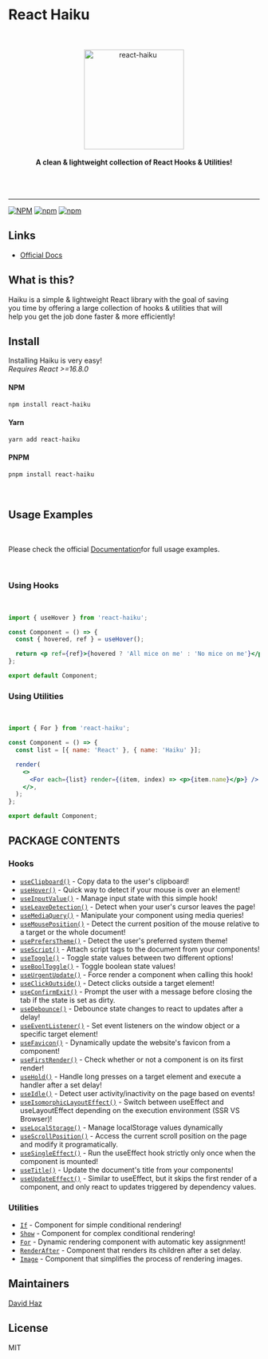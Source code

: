 # React Haiku

<div align="center">
	<br>
	<br>
	<img src="./media/haiku.svg" alt="react-haiku" height="200">
	<br>
	<br>
	<b>A clean & lightweight collection of React Hooks & Utilities!</b>
	<br>
	<br>
	<br>
	<br>
	<hr>
</div>

[![NPM](https://img.shields.io/npm/l/react-haiku)](https://github.com/DavidHDev/react-haiku/blob/main/LICENSE.md)
[![npm](https://img.shields.io/npm/v/react-haiku)](https://www.npmjs.com/package/react-haiku)
[![npm](https://img.shields.io/npm/dm/react-haiku)](https://www.npmjs.com/package/react-haiku)

## Links

- [Official Docs](https://haiku-docs-davidhdev.vercel.app/)

## What is this?

Haiku is a simple & lightweight React library with the goal of saving<br>
you time by offering a large collection of hooks & utilities that will<br>
help you get the job done faster & more efficiently!

## Install

Installing Haiku is very easy! <br>
_Requires React >=16.8.0_
<br>

#### NPM

```sh
npm install react-haiku
```

#### Yarn

```sh
yarn add react-haiku
```

#### PNPM

```sh
pnpm install react-haiku
```

<br>

## Usage Examples

<br>

Please check the official [Documentation](https://haiku-docs-davidhdev.vercel.app/)for full usage examples.

<br>

### Using Hooks

<br>

```jsx
import { useHover } from 'react-haiku';

const Component = () => {
  const { hovered, ref } = useHover();

  return <p ref={ref}>{hovered ? 'All mice on me' : 'No mice on me'}</p>;
};

export default Component;
```

### Using Utilities

<br>

```jsx
import { For } from 'react-haiku';

const Component = () => {
  const list = [{ name: 'React' }, { name: 'Haiku' }];

  render(
    <>
      <For each={list} render={(item, index) => <p>{item.name}</p>} />
    </>,
  );
};

export default Component;
```

## PACKAGE CONTENTS

### Hooks

- [`useClipboard()`](https://reacthaiku.online/docs/hooks/useClipboard) - Copy data to the user's clipboard!
- [`useHover()`](https://reacthaiku.online/docs/hooks/useHover) - Quick way to detect if your mouse is over an element!
- [`useInputValue()`](https://reacthaiku.online/docs/hooks/useInputValue) - Manage input state with this simple hook!
- [`useLeaveDetection()`](https://reacthaiku.online/docs/hooks/useLeaveDetection) - Detect when your user's cursor leaves the page!
- [`useMediaQuery()`](https://reacthaiku.online/docs/hooks/useMediaQuery) - Manipulate your component using media queries!
- [`useMousePosition()`](https://reacthaiku.online/docs/hooks/useMousePosition) - Detect the current position of the mouse relative to a target or the whole document!
- [`usePrefersTheme()`](https://reacthaiku.online/docs/hooks/usePrefersTheme) - Detect the user's preferred system theme!
- [`useScript()`](https://reacthaiku.online/docs/hooks/useScript) - Attach script tags to the document from your components!
- [`useToggle()`](https://reacthaiku.online/docs/hooks/useToggle) - Toggle state values between two different options!
- [`useBoolToggle()`](https://reacthaiku.online/docs/hooks/useToggle) - Toggle boolean state values!
- [`useUrgentUpdate()`](https://reacthaiku.online/docs/hooks/useUrgentUpdate) - Force render a component when calling this hook!
- [`useClickOutside()`](https://reacthaiku.online/docs/hooks/useClickOutside) - Detect clicks outside a target element!
- [`useConfirmExit()`](https://reacthaiku.online/docs/hooks/useConfirmExit) - Prompt the user with a message before closing the tab if the state is set as dirty.
- [`useDebounce()`](https://reacthaiku.online/docs/hooks/useDebounce) - Debounce state changes to react to updates after a delay!
- [`useEventListener()`](https://reacthaiku.online/docs/hooks/useEventListener) - Set event listeners on the window object or a specific target element!
- [`useFavicon()`](https://reacthaiku.online/docs/hooks/useFavicon) - Dynamically update the website's favicon from a component!
- [`useFirstRender()`](https://reacthaiku.online/docs/hooks/useFirstRender) - Check whether or not a component is on its first render!
- [`useHold()`](https://reacthaiku.online/docs/hooks/useHold) - Handle long presses on a target element and execute a handler after a set delay!
- [`useIdle()`](https://reacthaiku.online/docs/hooks/useIdle) - Detect user activity/inactivity on the page based on events!
- [`useIsomorphicLayoutEffect()`](https://reacthaiku.online/docs/hooks/useIsomorphicLayoutEffect) - Switch between useEffect and useLayoutEffect depending on the execution environment (SSR VS Browser)!
- [`useLocalStorage()`](https://reacthaiku.online/docs/hooks/useLocalStorage) - Manage localStorage values dynamically
- [`useScrollPosition()`](https://reacthaiku.online/docs/hooks/useScrollPosition) - Access the current scroll position on the page and modify it programatically.
- [`useSingleEffect()`](https://reacthaiku.online/docs/hooks/useSingleEffect) - Run the useEffect hook strictly only once when the component is mounted!
- [`useTitle()`](https://reacthaiku.online/docs/hooks/useTitle) - Update the document's title from your components!
- [`useUpdateEffect()`](https://reacthaiku.online/docs/hooks/useUpdateEffect) - Similar to useEffect, but it skips the first render of a component, and only react to updates triggered by dependency values.

### Utilities

- [`If`](https://reacthaiku.online/docs/utilities/if) - Component for simple conditional rendering!
- [`Show`](https://reacthaiku.online/docs/utilities/show) - Component for complex conditional rendering!
- [`For`](https://reacthaiku.online/docs/utilities/for) - Dynamic rendering component with automatic key assignment!
- [`RenderAfter`](https://reacthaiku.online/docs/utilities/renderAfter) - Component that renders its children after a set delay.
- [`Image`](https://reacthaiku.online/docs/utilities/image) - Component that simplifies the process of rendering images.

## Maintainers

[David Haz](https://github.com/DavidHDev)

## License

MIT
